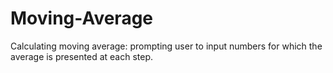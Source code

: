 # Moving-Average
Calculating moving average: prompting user to input numbers for which the average is presented at each step.
